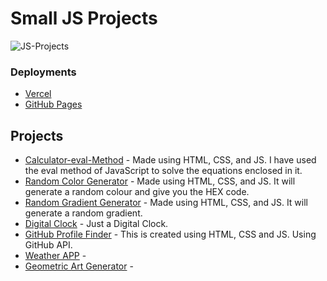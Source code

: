 # Small JS Projects
![JS-Projects](https://socialify.git.ci/harsh1x4/JS-Projects/image?font=KoHo&language=1&name=1&owner=1&pattern=Charlie%20Brown&theme=Dark)
### Deployments
- [Vercel](https://js-projects-harsh1x4.vercel.app)
- [GitHub Pages](https://harsh1x4.github.io/JS-Projects/)

## Projects
- [Calculator-eval-Method](https://github.com/harsh1x4/Small-JS-Projects/tree/master/Calculator-eval-Method) - Made using HTML, CSS, and JS. I have used the eval method of JavaScript to solve the equations enclosed in it.
- [Random Color Generator](https://github.com/harsh1x4/Small-JS-Projects/tree/master/RandomColorGenerator) - Made using HTML, CSS, and JS. It will generate a random colour and give you the HEX code.
- [Random Gradient Generator](https://github.com/harsh1x4/JS-Projects/tree/master/Random-Gradient-Generator) - Made using HTML, CSS, and JS. It will generate a random gradient.
- [Digital Clock](https://github.com/harsh1x4/JS-Projects/tree/master/Digital-Clock) - Just a Digital Clock.
- [GitHub Profile Finder](https://github.com/harsh1x4/JS-Projects/tree/master/GitHub-Profile-Finder) - This is created using HTML, CSS and JS. Using GitHub API.
- [Weather APP](https://github.com/harsh1x4/JS-Projects/tree/master/Weather) -
- [Geometric Art Generator](https://github.com/harsh1x4/JS-Projects/tree/master/Geometric-Art) -
